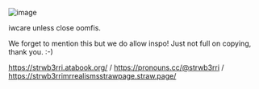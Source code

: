 

![image](https://files.catbox.moe/h7spwk.webp)


iwcare unless close oomfis.

We forget to mention this but we do allow inspo! Just not full on copying, thank you.  :-)

https://strwb3rri.atabook.org/   /    https://pronouns.cc/@strwb3rri     /    https://strwb3rrimrrealismsstrawpage.straw.page/

